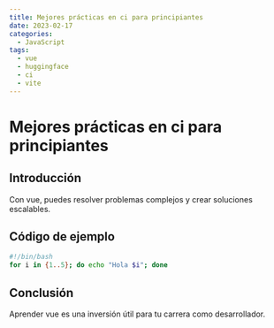 ```yaml
---
title: Mejores prácticas en ci para principiantes
date: 2023-02-17
categories:
  - JavaScript
tags:
  - vue
  - huggingface
  - ci
  - vite
---
```


# Mejores prácticas en ci para principiantes

## Introducción

Con vue, puedes resolver problemas complejos y crear soluciones escalables.

## Código de ejemplo

```bash
#!/bin/bash
for i in {1..5}; do echo "Hola $i"; done
```

## Conclusión

Aprender vue es una inversión útil para tu carrera como desarrollador.